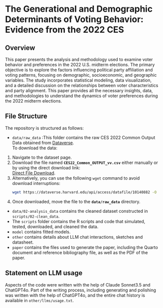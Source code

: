 # The Generational and Demographic Determinants of Voting Behavior: Evidence from the 2022 CES

## Overview

This paper presents the analysis and methodology used to examine voter behavior and preferences in the 2022 U.S. midterm elections. The primary objective is to explore the factors influencing political party affiliation and voting patterns, focusing on demographic, socioeconomic, and geographic variables. The study incorporates statistical modeling, data visualization, and a detailed discussion on the relationships between voter characteristics and party alignment. This paper provides all the necessary insights, data, and methodologies to understand the dynamics of voter preferences during the 2022 midterm elections.

## File Structure

The repository is structured as follows:

-   `data/raw_data` :This folder contains the raw CES 2022 Common Output Data obtained from [Dataverse](https://dataverse.harvard.edu/dataset.xhtml?persistentId=doi:10.7910/DVN/PR4L8P).  
  To download the data:
  1. Navigate to the dataset page.
  2. Download the file named **`CES22_Common_OUTPUT_vv.csv`** either manually or by using the direct download link:  
     [Direct File Download](https://dataverse.harvard.edu/api/access/datafile/10140882).
  3. Alternatively, you can use the following `wget` command to avoid download interruptions:  
     ```bash
     wget https://dataverse.harvard.edu/api/access/datafile/10140882 -O data/raw_data/CES22_Common_OUTPUT_vv.csv
     ```
  4. Once downloaded, move the file to the **`data/raw_data`** directory.
  
-   `data/02-analysis_data` contains the cleaned dataset constructed in `scripts/02-clean_data`.  
-   The `scripts` folder contains the R scripts and code that simulated, tested, downloaded, and cleaned the data.
-   `model` contains fitted models.
-   `other` contains details about LLM chat interactions, sketches and datasheet.
-   `paper` contains the files used to generate the paper, including the Quarto document and reference bibliography file, as well as the PDF of the paper.


## Statement on LLM usage

Aspects of the code were written with the help of Claude Sonnet3.5 and ChatGPT4o. Part of the writing process, including generating and polishing was written with the help of ChatGPT4o, and the entire chat history is available in `other/llms/usage.txt`.
